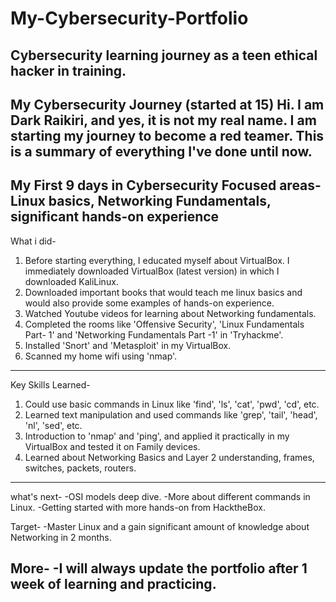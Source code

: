 # My-Cybersecurity-Portfolio
Cybersecurity learning journey as a teen ethical hacker in training.
-----

My Cybersecurity Journey (started at 15)
Hi. I am Dark Raikiri, and yes, it is not my real name. I am starting my journey to become a red teamer. This is a summary of everything I've done until now. 
-----

My First 9 days in Cybersecurity
Focused areas- Linux basics, Networking Fundamentals, significant hands-on experience
-----

What i did-
1) Before starting everything, I educated myself about VirtualBox. I immediately downloaded VirtualBox (latest version) in which I downloaded KaliLinux.
2) Downloaded important books that would teach me linux basics and would also provide some examples of hands-on experience.
3) Watched Youtube videos for learning about Networking fundamentals. 
4) Completed the rooms like 'Offensive Security', 'Linux Fundamentals Part- 1' and 'Networking Fundamentals Part -1' in 'Tryhackme'.
5) Installed 'Snort' and 'Metasploit' in my VirtualBox. 
6) Scanned my home wifi using 'nmap'.
-----

Key Skills Learned-
1) Could use basic commands in Linux like 'find', 'ls', 'cat', 'pwd', 'cd', etc.
2) Learned text manipulation and used commands like 'grep', 'tail', 'head', 'nl', 'sed', etc.
3) Introduction to 'nmap' and 'ping', and applied it practically in my VirtualBox and tested it on Family devices.
4) Learned about Networking Basics and Layer 2 understanding, frames, switches, packets, routers.
-----

what's next- 
-OSI models deep dive.
-More about different commands in Linux.
-Getting started with more hands-on from HacktheBox.

Target-
-Master Linux and a gain significant amount of knowledge about Networking in 2 months. 

More- 
-I will always update the portfolio after 1 week of learning and practicing. 
-----
